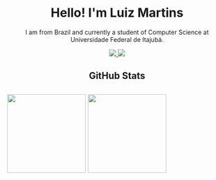 
<h1 align="center">Hello! I'm Luiz Martins</h1>
<p align="center">
  I am from Brazil and currently a student of Computer Science at Universidade Federal de Itajubá.
 <p/>
<p align="center">
  <a href="mailto:luizedbmartins@gmail.com?
    subject=MessageTitle&amp;
    body=Message Content">
    <img src="https://img.shields.io/static/v1?label=Gmail&message=luizedbmartins@gmail.com&color=EA4335&style=for-the-badge&logo=Gmail">
  </a>
  <a href="https://www.linkedin.com/in/luiz-martins-ab58a31a9/">
    <img src="https://img.shields.io/static/v1?label=LinkedIn&message=Luiz%20Martins&color=0077B5&style=for-the-badge&logo=LinkedIn">
  </a>
</p>

  
<h2 align="center"> GitHub Stats <h2/>
<img height="180em" src="https://github-readme-stats.vercel.app/api?username=Luizebmartins&show_icons=true&theme=dracula&include_all_commits=true&count_private=true"/>
  <img height="180em" src="https://github-readme-stats.vercel.app/api/top-langs/?username=Luizebmartins&layout=compact&langs_count=7&theme=dracula"/>
